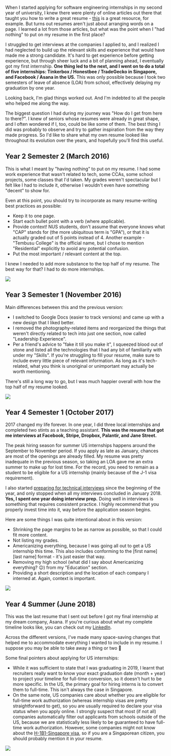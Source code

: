 When I started applying for software engineering internships in my second year of university, I knew there were plenty of online articles out there that taught you how to write a great resume - [this](https://github.com/yangshun/tech-interview-handbook/blob/master/non-technical/resume.md) is a great resource, for example. But turns out resumes aren't just about arranging words on a page. I learned a lot from those articles, but what was the point when I "had nothing" to put on my resume in the first place?

I struggled to get interviews at the companies I applied to, and I realized I had neglected to build up the relevant skills and experience that would have made me a strong candidate. It's hard to get experience before getting experience, but through sheer luck and a bit of planning ahead, I eventually got my first internship. **One thing led to the next, and I went on to do a total of five internships: Tinkerbox / Honestbee / TradeGecko in Singapore, and Facebook / Asana in the US.** This was only possible because I took two semesters of leave of absence (LOA) from school, effectively delaying my graduation by one year.

Looking back, I'm glad things worked out. And I'm indebted to all the people who helped me along the way.

The biggest question I had during my journey was "How do I get from here to there?". I knew of seniors whose resumes were already in great shape, and I often wondered if I, too, could be like some of them. The best thing I did was probably to observe and try to gather inspiration from the way they made progress. So I'd like to share what my own resume looked like throughout its evolution over the years, and hopefully you'll find this useful.


## Year 2 Semester 2 (March 2016)

This is what I meant by "having nothing" to put on my resume. I had some work experience that wasn't related to tech, some CCAs, some school projects, some classes that I'd taken. My grades weren't spectacular but I felt like I had to include it, otherwise I wouldn't even have something "decent" to show for.

Even at this point, you should try to incorporate as many resume-writing best practices as possible:
- Keep it to one page.
- Start each bullet point with a verb (where applicable).
- Provide context! NUS students, don't assume that everyone knows what "CAP" stands for (the more ubiquitous term is "GPA"), or that it is actually graded out of 5 points instead of 4. Another example - "Tembusu College" is the official name, but I chose to mention "Residential" explicitly to avoid any potential confusion.
- Put the most important / relevant content at the top.

I knew I needed to add more substance to the top half of my resume. The best way for that? I had to do more internships.

![](Y2S2%20(March%202016).png)


## Year 3 Semester 1 (November 2016)

Main differences between this and the previous version:
- I switched to Google Docs (easier to track versions) and came up with a new design that I liked better.
- I removed the photography-related items and reorganized the things that weren't directly related to tech into just one section, now called "Leadership Experience".
- Per a friend's advice to "fake it till you make it", I squeezed blood out of stone and listed all the technologies that I had any bit of familiarity with under my "Skills". If you're struggling to fill your resume, make sure to include every little piece of relevant information. As long as it's tech-related, what you think is unoriginal or unimportant may actually be worth mentioning.

There's still a long way to go, but I was much happier overall with how the top half of my resume looked.

![](Y3S1%20(November%202016).png)


## Year 4 Semester 1 (October 2017)

2017 changed my life forever. In one year, I did three local internships and completed two stints as a teaching assistant. **This was the resume that got me interviews at Facebook, Stripe, Dropbox, Palantir, and Jane Street.**

The peak hiring season for summer US internships happens around the September to November period. If you apply as late as January, chances are most of the openings are already filled. My resume was pretty inadequate in the previous season, so taking an LOA gave me an extra summer to make up for lost time. For the record, you need to remain as a student to be eligible for a US internship (mainly because of the J-1 visa requirement).

I also started [preparing for technical interviews](https://github.com/yangshun/tech-interview-handbook/) since the beginning of the year, and only stopped when all my interviews concluded in January 2018. **Yes, I spent one year doing interview prep.** Doing well in interviews is something that requires consistent practice. I highly recommend that you properly invest time into it, way before the application season begins.

Here are some things I was quite intentional about in this version:
- Shrinking the page margins to be as narrow as possible, so that I could fit more content.
- Not listing my grades.
- Americanizing everything, because I was going all out to get a US internship this time. This also includes conforming to the [first name] [last name] format - it's just easier that way.
- Removing my high school (what did I say about Americanizing everything? 😉) from my "Education" section.
- Providing a short description and the location of each company I interned at. Again, context is important.

![](Y4S1%20(October%202017).png)


## Year 4 Summer (June 2018)

This was the last resume that I sent out before I got my final internship at my dream company, Asana. If you're curious about what my complete timeline looks like, you can check out my [LinkedIn](https://www.linkedin.com/in/luyangkenneth/).

Across the different versions, I've made many space-saving changes that helped me to accommodate everything I wanted to include in my resume. I suppose you may be able to take away a thing or two 🙂

Some final pointers about applying for US internships:
- While it was sufficient to state that I was graduating in 2019, I learnt that recruiters really want to know your exact graduation date (month + year) to project your timeline for full-time conversion, so it doesn't hurt to be more specific. In the US, the primary goal for hiring interns is to convert them to full-time. This isn't always the case in Singapore.
- On the same note, US companies care about whether you are eligible for full-time work authorization (whereas internship visas are pretty straightforward to get), so you are usually required to declare your visa status when you apply online. I strongly suspect that most (if not all) companies automatically filter out applicants from schools outside of the US, because we are statistically less likely to be guaranteed to have full-time work authorization. However, some companies might not know about the [H-1B1-Singapore visa](https://en.wikipedia.org/wiki/H-1B1_visa), so if you are a Singaporean citizen, you should probably mention it in your resume.

![](Y4Summer%20(June%202018).png)
